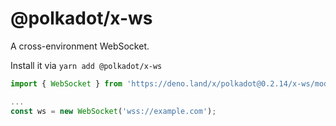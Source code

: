 # @polkadot/x-ws

A cross-environment WebSocket.

Install it via `yarn add @polkadot/x-ws`

```js
import { WebSocket } from 'https://deno.land/x/polkadot@0.2.14/x-ws/mod.ts';

...
const ws = new WebSocket('wss://example.com');
```
